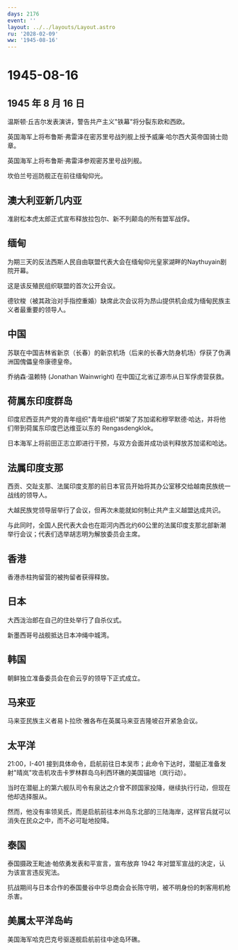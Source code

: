 ```yaml
---
days: 2176
event: ''
layout: ../../layouts/Layout.astro
ru: '2028-02-09'
ww: '1945-08-16'
---
```


# 1945-08-16

## 1945 年 8 月 16 日

温斯顿·丘吉尔发表演讲，警告共产主义"铁幕"将分裂东欧和西欧。

英国海军上将布鲁斯·弗雷泽在密苏里号战列舰上授予威廉·哈尔西大英帝国骑士勋章。

英国海军上将布鲁斯·弗雷泽参观密苏里号战列舰。

坎伯兰号巡防舰正在前往缅甸仰光。

## 澳大利亚新几内亚

准尉松本虎太郎正式宣布释放拉包尔、新不列颠岛的所有盟军战俘。

## 缅甸

为期三天的反法西斯人民自由联盟代表大会在缅甸仰光皇家湖畔的Naythuyain剧院开幕。

这是该反殖民组织联盟的首次公开会议。

德钦梭（被其政治对手指控重婚）缺席此次会议将为昂山提供机会成为缅甸民族主义者最重要的领导人。

## 中国

苏联在中国吉林省新京（长春）的新京机场（后来的长春大防身机场）俘获了伪满洲国傀儡皇帝康德皇帝。

乔纳森·温赖特 (Jonathan Wainwright) 在中国辽北省辽源市从日军俘虏营获救。

## 荷属东印度群岛

印度尼西亚共产党的青年组织"青年组织"绑架了苏加诺和穆罕默德·哈达，并将他们带到荷属东印度巴达维亚以东的
Rengasdengklok。

日本海军上将前田正志立即进行干预，与双方会面并成功谈判释放苏加诺和哈达。

## 法属印度支那

西贡、交趾支那、法属印度支那的前日本官员开始将其办公室移交给越南民族统一战线的领导人。

大越民族党领导层举行了会议，但再次未能就如何制止共产主义越盟达成共识。

与此同时，全国人民代表大会也在距河内西北约60公里的法属印度支那北部新潮举行会议；代表们选举胡志明为解放委员会主席。

## 香港

香港赤柱拘留营的被拘留者获得释放。

## 日本

大西泷治郎在自己的住处举行了自杀仪式。

新墨西哥号战舰抵达日本冲绳中城湾。

## 韩国

朝鲜独立准备委员会在俞云亨的领导下正式成立。

## 马来亚

马来亚民族主义者易卜拉欣·雅各布在英属马来亚吉隆坡召开紧急会议。

## 太平洋

21:00，I-401
接到具体命令，启航前往日本吴市；此命令下达时，潜艇正准备发射"晴岚"攻击机攻击卡罗林群岛乌利西环礁的美国锚地（岚行动）。

当时在潜艇上的第六舰队司令有泉达之介曾不顾国家投降，继续执行行动，但现在他却选择服从。

然而，他没有率领吴氏，而是启航前往本州岛东北部的三陆海岸，这样官兵就可以消失在民众之中，而不必可耻地投降。

## 泰国

泰国摄政王毗迪·帕侬勇发表和平宣言，宣布放弃 1942
年对盟军宣战的决定，认为该宣言违反宪法。

抗战期间与日本合作的泰国曼谷中华总商会会长陈守明，被不明身份的刺客用机枪杀害。

## 美属太平洋岛屿

美国海军哈克巴克号驱逐舰启航前往中途岛环礁。